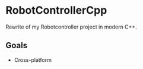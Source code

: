# RobotControllerCpp

Rewrite of my Robotcontroller project in modern C++.

## Goals
- Cross-platform